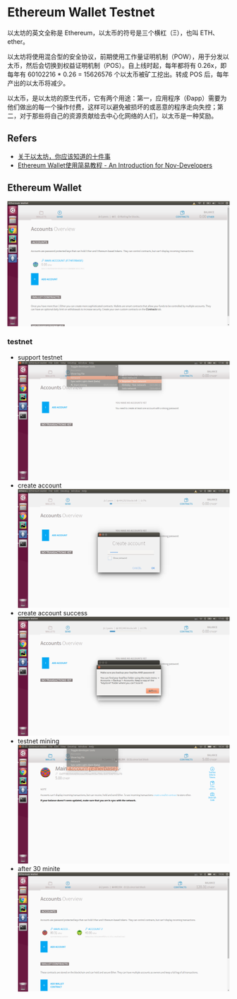 # Ethereum Wallet Testnet

以太坊的英文全称是 Ethereum，以太币的符号是三个横杠（Ξ），也叫 ETH、ether。

以太坊将使用混合型的安全协议，前期使用工作量证明机制（POW），用于分发以太币，然后会切换到权益证明机制（POS）。自上线时起，每年都将有 0.26x，即每年有 60102216 * 0.26 = 15626576 个以太币被矿工挖出。转成 POS 后，每年产出的以太币将减少。

以太币，是以太坊的原生代币，它有两个用途：第一，应用程序（Đapp）需要为他们做出的每一个操作付费，这样可以避免被损坏的或恶意的程序走向失控；第二，对于那些将自己的资源贡献给去中心化网络的人们，以太币是一种奖励。

## Refers

* [关于以太坊，你应该知道的十件事](https://yunbi.zendesk.com/hc/zh-cn/articles/115004887127-%E5%85%B3%E4%BA%8E%E4%BB%A5%E5%A4%AA%E5%9D%8A-%E4%BD%A0%E5%BA%94%E8%AF%A5%E7%9F%A5%E9%81%93%E7%9A%84%E5%8D%81%E4%BB%B6%E4%BA%8B)
* [Ethereum Wallet使用简易教程 - An Introduction for Nov-Developers](http://www.jianshu.com/p/ab8b2c4903c6)

## Ethereum Wallet

![img/ethereum_wallet.png](img/ethereum_wallet.png)

### testnet

* support testnet
  ![img/ethereum_develop_testnet.png](img/ethereum_develop_testnet.png)
* create account
  ![img/ethereum_develop_testnet_create_account.png](img/ethereum_develop_testnet_create_account.png)
* create account success
  ![img/ethereum_develop_testnet_create_account_backup.png](img/ethereum_develop_testnet_create_account_backup.png)
* testnet mining
  ![img/ethereum_develop_testnet_mining.png](img/ethereum_develop_testnet_mining.png)
* after 30 minite
  ![img/ethereum_develop_get_enough_ether.png](img/ethereum_develop_get_enough_ether.png)


